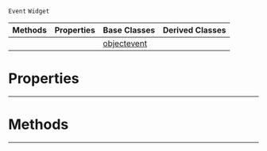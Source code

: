  `Event` `Widget`



|Methods|Properties|Base Classes|Derived Classes|
|---|---|---|---|
| | |[objectevent](https://github.com/ZilchEngine/ZilchDocs/blob/master/code_reference/class_reference/objectevent.md)| |


 #  Properties


---  
 #  Methods


---  
 

 